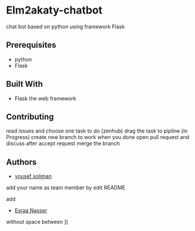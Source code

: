 # Elm2akaty-chatbot
chat bot based on python using framework Flask

## Prerequisites
* python
* Flask

## Built With
* Flask the web framework

## Contributing
read issues and choose one task to do
(zenhub) drag the task to pipline (in Progress)
create new branch to work 
when you done open pull request and discuss
after accept request merge the branch

## Authors
* [yousef soliman](https://github.com/yousef-soliman)

add your name as team member by edit README

add 

* [Esraa Nasser](https://github.com/esraa-nasser)

without space between ](
